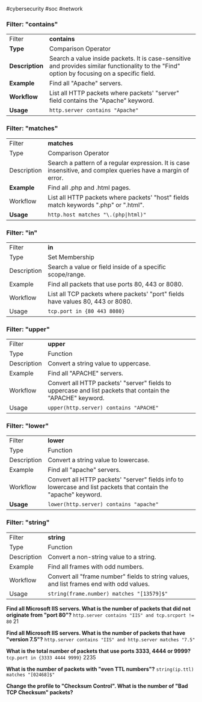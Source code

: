 #cybersecurity #soc #network 

### Filter: "contains"

|   |   |
|---|---|
|Filter|**contains**|
|**Type**|Comparison Operator|
|**Description**|Search a value inside packets. It is case-sensitive and provides similar functionality to the "Find" option by focusing on a specific field.|
|**Example**|Find all "Apache" servers.|
|**Workflow**|List all HTTP packets where packets' "server" field contains the "Apache" keyword.|
|**Usage**|`http.server contains "Apache"`|

### Filter: "matches"

|   |   |
|---|---|
|Filter|**matches**|
|Type|Comparison Operator|
|Description|Search a pattern of a regular expression. It is case insensitive, and complex queries have a margin of error.|
|**Example**|Find all .php and .html pages.|
|Workflow|List all HTTP packets where packets' "host" fields match keywords ".php" or ".html".|
|**Usage**|`http.host matches "\.(php\|html)"`|


### Filter: "in"

|   |   |
|---|---|
|Filter|**in**|
|Type|Set Membership|
|Description|Search a value or field inside of a specific scope/range.|
|Example|Find all packets that use ports 80, 443 or 8080.|
|Workflow|List all TCP packets where packets' "port" fields have values 80, 443 or 8080.|
|Usage|`tcp.port in {80 443 8080}`|

### Filter: "upper"

|   |   |
|---|---|
|Filter|**upper**|
|Type|Function|
|Description|Convert a string value to uppercase.|
|Example|Find all "APACHE" servers.|
|Workflow|Convert all HTTP packets' "server" fields to uppercase and list packets that contain the "APACHE" keyword.|
|Usage|`upper(http.server) contains "APACHE"`|

### Filter: "lower"

|   |   |
|---|---|
|Filter|**lower**|
|Type|Function|
|Description|Convert a string value to lowercase.|
|Example|Find all "apache" servers.|
|Workflow|Convert all HTTP packets' "server" fields info to lowercase and list packets that contain the "apache" keyword.|
|**Usage**|`lower(http.server) contains "apache"`|

### Filter: "string"

|   |   |
|---|---|
|Filter|**string**|
|Type|Function|
|Description|Convert a non-string value to a string.|
|Example|Find all frames with odd numbers.|
|Workflow|Convert all "frame number" fields to string values, and list frames end with odd values.|
|Usage|`string(frame.number) matches "[13579]$"`|

**Find all Microsoft IIS servers. What is the number of packets that did not originate from "port 80"?**
`http.server contains "IIS" and tcp.srcport != 80`
21

**Find all Microsoft IIS servers. What is the number of packets that have "version 7.5"?**
`http.server contains "IIS" and http.server matches "7.5"`

**What is the total number of packets that use ports 3333, 4444 or 9999?**
`tcp.port in {3333 4444 9999}`
2235

**What is the number of packets with "even TTL numbers"?**
`string(ip.ttl) matches "[02468]$" `

**Change the profile to "Checksum Control". What is the number of "Bad TCP Checksum" packets?**
